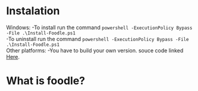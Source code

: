 # Instalation
Windows:
  -To install run the command `powershell -ExecutionPolicy Bypass -File .\Install-Foodle.ps1`  
  -To uninstall run the command `powershell -ExecutionPolicy Bypass -File .\Install-Foodle.ps1`  
Other platforms:
  -You have to build your own version. souce code linked [Here](https://github.com/jake-kolk/CPT_S322.Project).  

 # What is foodle?  
  
